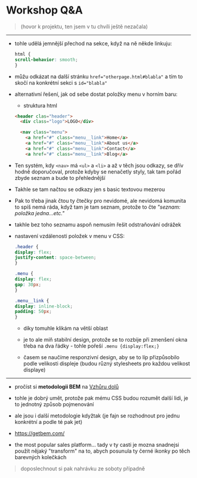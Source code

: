 # Workshop Q&A

> (hovor k projektu, ten jsem v tu chvíli ještě nezačala)

___

* tohle udělá jemnější přechod na sekce, když na ně někde linkuju:
  ```css
  html {
  scroll-behavior: smooth;
  }
  ```
* můžu odkázat na další stránku `href="otherpage.html#blabla"` a tím to skočí na konkrétní sekci s `id="blabla"`

* alternativní řešení, jak od sebe dostat položky menu v horním baru:
  * struktura html
  ``` html
  <header clas="header">
    <div class="logo">LOGO</div>

    <nav class="menu">
      <a href="#" class="menu__link">Home</a>
      <a href="#" class="menu__link">About us</a>
      <a href="#" class="menu__link">Contact</a>
      <a href="#" class="menu__link">Blog</a>
  ```
* Ten systém, kdy `<nav>` má `<ul>` a `<li>` a až v těch jsou odkazy, se dřív hodně doporučoval, protože kdyby se nenačetly styly, tak tam pořád zbyde seznam a bude to přehlednější 
* Takhle se tam načtou se odkazy jen s basic textovou mezerou
* Pak to třeba jinak čtou ty čtečky pro nevidomé, ale nevidomá komunita to spíš nemá ráda, když tam je tam seznam, protože to čte *"seznam: položka jedna...etc."*
* takhle bez toho seznamu aspoň nemusím řešit odstraňování odrážek

* nastavení vzdálenosti položek v menu v CSS:
  ``` css
  .header {
  display: flex;
  justify-content: space-between;
  }

  .menu {
  display: flex;
  gap: 30px;
  }

  .menu__link {
  display: inline-block;
  padding: 50px;
  }
  ```
  * díky tomuhle klikám na větší oblast
  * je to ale míň stabilní design, protože se to rozbije při zmenšení okna třeba na dva řádky - tohle pořeší `.menu {display:flex;}`

  * časem se naučíme responzivní design, aby se to líp přizpůsobilo podle velikosti displeje (budou různý stylesheets pro každou velikost displaye)

___

* pročíst si **metodologii BEM** na [Vzhůru dolů](https://www.vzhurudolu.cz/prirucka/bem)

* tohle je dobrý umět, protože pak mému CSS budou rozumět další lidi, je to jednotný způsob pojmenování
* ale jsou i další metodologie kdyžtak (je fajn se rozhodnout pro jednu konkrétní a podle té pak jet)
* https://getbem.com/


* the most popular sales platform... tady v ty casti je mozna snadnejsi použít nějaký "transform" na to, abych posunula ty černé ikonky po těch barevných kolečkách

> doposlechnout si pak nahrávku ze soboty případně
